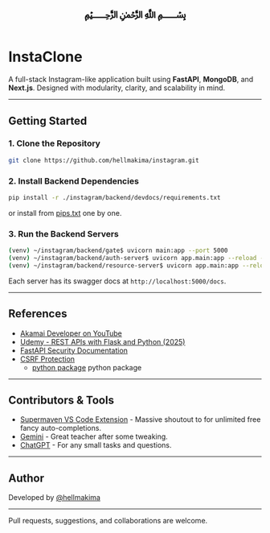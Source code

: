 <h1 align="center">﷽</h1>

# InstaClone

A full-stack Instagram-like application built using **FastAPI**, **MongoDB**, and **Next.js**.
Designed with modularity, clarity, and scalability in mind.

---

## Getting Started

### 1. Clone the Repository

```bash
git clone https://github.com/hellmakima/instagram.git
```

### 2. Install Backend Dependencies

```bash
pip install -r ./instagram/backend/devdocs/requirements.txt
```

or
install from [pips.txt](https://github.com/hellmakima/instagram/blob/main/devdocs/pips.txt) one by one.

### 3. Run the Backend Servers

```bash
(venv) ~/instagram/backend/gate$ uvicorn main:app --port 5000
(venv) ~/instagram/backend/auth-server$ uvicorn app.main:app --reload --port 5001
(venv) ~/instagram/backend/resource-server$ uvicorn app.main:app --reload --port 5002
```

Each server has its swagger docs at `http://localhost:5000/docs`.

---

## References

- [Akamai Developer on YouTube](https://www.youtube.com/embed/5GxQ1rLTwaU)
- [Udemy - REST APIs with Flask and Python (2025)](https://www.udemy.com/course/rest-api-flask-and-python/)
- [FastAPI Security Documentation](https://fastapi.tiangolo.com/tutorial/security/first-steps/)
- [CSRF Protection](https://github.com/OWASP/CheatSheetSeries/blob/master/cheatsheets/Cross-Site_Request_Forgery_Prevention_Cheat_Sheet.md#token-based-mitigation)
  - [python package](https://pypi.org/project/fastapi-csrf-protect/) python package

---

## Contributors & Tools

- [Supermaven VS Code Extension](https://marketplace.visualstudio.com/items?itemName=Supermaven.supermaven) - Massive shoutout to for unlimited free fancy auto-completions.
- [Gemini](https://gemini.google.com/app?hl=en-IN) - Great teacher after some tweaking.
- [ChatGPT](https://chatgpt.com/?temporary-chat=true) - For any small tasks and questions.

---

## Author

Developed by [@hellmakima](https://github.com/hellmakima)

---

Pull requests, suggestions, and collaborations are welcome.
